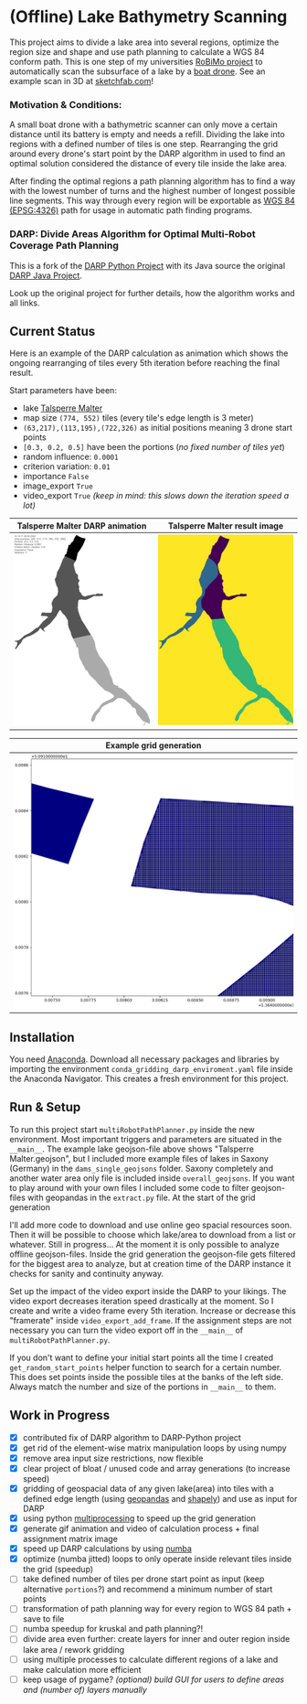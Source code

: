 # (Offline) Lake Bathymetry Scanning
This project aims to divide a lake area into several regions, optimize the region size and shape and use path planning to calculate a WGS 84 conform path. This is one step of my universities [RoBiMo project](https://tu-freiberg.de/en/robimo) to automatically scan the subsurface of a lake by a [boat drone](https://www.youtube.com/watch?v=8xZVimh9f-8).
See an example scan in 3D at [sketchfab.com](https://sketchfab.com/3d-models/riesenstein-scientific-diving-center-freiberg-5f30ea70c20e447eb5e121b51e5ae3f7)!

### Motivation & Conditions:

A small boat drone with a bathymetric scanner can only move a certain distance until its battery is empty and needs a refill.
Dividing the lake into regions with a defined number of tiles is one step. Rearranging the grid around every drone's start point by the DARP algorithm in used to find an optimal solution considered the distance of every tile inside the lake area.

After finding the optimal regions a path planning algorithm has to find a way with the lowest number of turns and the highest number of longest possible line segments. This way through every region will be exportable as [WGS 84 (EPSG:4326)](https://en.wikipedia.org/wiki/World_Geodetic_System) path for usage in automatic path finding programs.  


### DARP: Divide Areas Algorithm for Optimal Multi-Robot Coverage Path Planning

This is a fork of the [DARP Python Project](https://github.com/alice-st/DARP) with its Java source the original [DARP Java Project](https://github.com/athakapo/DARP).

Look up the original project for further details, how the algorithm works and all links.

## Current Status

Here is an example of the DARP calculation as animation which shows the ongoing rearranging of tiles every 5th iteration before reaching the final result.

Start parameters have been:
 * lake [Talsperre Malter](https://wiwosm.toolforge.org/osm-on-ol/kml-on-ol.php?lang=de&uselang=de&params=50.921944444444_N_13.653055555556_E_dim%3A1000_region%3ADE-SN_type%3Awaterbody&title=Talsperre_Malter&secure=1&zoom=15&lat=50.92194&lon=13.65306&layers=B000000FTFT)
 * map size `(774, 552)` tiles (every tile's edge length is 3 meter)
 * `(63,217),(113,195),(722,326)` as initial positions meaning 3 drone start points
 * `[0.3, 0.2, 0.5]` have been the portions (_no fixed number of tiles yet_)
 * random influence: `0.0001`
 * criterion variation: `0.01 `
 * importance `False`
 * image_export `True`
 * video_export `True` _(keep in mind: this slows down the iteration speed a lot)_


| Talsperre Malter DARP animation                                                 | Talsperre Malter result image                                 |
|---------------------------------------------------------------------------------|----------------------------------------------------------------|
| ![TalsperreMalter_DARP_animation.gif](media/TalsperreMalter_DARP_animation.gif) | ![TalsperreMalter_result.jpg](media/TalsperreMalter_result.jpg) |

| Example grid generation                                 |
|---------------------------------------------------------|
| ![TalsperreMalter_grid](media/TalsperreMalter_grid.jpg) |

## Installation
You need [Anaconda](https://www.anaconda.com/products/individual#Downloads). Download all necessary packages and libraries by importing the environment `conda_gridding_darp_enviroment.yaml` file inside the Anaconda Navigator.
This creates a fresh environment for this project.

## Run & Setup

To run this project start `multiRobotPathPlanner.py` inside the new environment. Most important triggers and parameters are situated in the `__main__`. The example lake geojson-file above shows "Talsperre Malter.geojson", but I included more example files of lakes in Saxony (Germany) in the `dams_single_geojsons` folder. Saxony completely and another water area only file is included inside `overall_geojsons`.
If you want to play around with your own files I included some code to filter geojson-files with geopandas in the `extract.py` file. At the start of the grid generation

I'll add more code to download and use online geo spacial resources soon. Then it will be possible to choose which lake/area to download from a list or whatever. Still in progress...
At the moment it is only possible to analyze offline geojson-files. Inside the grid generation the geojson-file gets filtered for the biggest area to analyze, but at creation time of the DARP instance it checks for sanity and continuity anyway.   

Set up the impact of the video export inside the DARP to your likings. The video export decreases iteration speed drastically at the moment. So I create and write a video frame every 5th iteration. Increase or decrease this "framerate" inside `video_export_add_frame`. If the assignment steps are not necessary you can turn the video export off in the `__main__` of `multiRobotPathPlanner.py`.

If you don't want to define your initial start points all the time I created `get_random_start_points` helper function to search for a certain number. This does set points inside the possible tiles at the banks of the left side. Always match the number and size of the portions in `__main__` to them.

## Work in Progress
- [x] contributed fix of DARP algorithm to DARP-Python project
- [x] get rid of the element-wise matrix manipulation loops by using numpy
- [x] remove area input size restrictions, now flexible
- [x] clear project of bloat / unused code and array generations (to increase speed)
- [x] gridding of geospacial data of any given lake(area) into tiles with a defined edge length (using [geopandas](https://geopandas.org/en/stable/getting_started/introduction.html) and [shapely](https://shapely.readthedocs.io/en/stable/project.html)) and use as input for DARP
- [x] using python [multiprocessing](https://docs.python.org/3/library/multiprocessing.html) to speed up the grid generation
- [x] generate gif animation and video of calculation process + final assignment matrix image
- [x] speed up DARP calculations by using [numba](https://numba.readthedocs.io/en/stable/index.html)
- [x] optimize (numba jitted) loops to only operate inside relevant tiles inside the grid (speedup)
- [ ] take defined number of tiles per drone start point as input (keep alternative `portions`?) and recommend a minimum number of start points
- [ ] transformation of path planning way for every region to WGS 84 path + save to file
- [ ] numba speedup for kruskal and path planning?!
- [ ] divide area even further: create layers for inner and outer region inside lake area / rework gridding
- [ ] using multiple processes to calculate different regions of a lake and make calculation more efficient
- [ ] keep usage of pygame? _(optional) build GUI for users to define areas and (number of) layers manually_